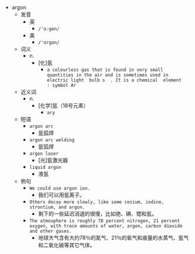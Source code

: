 - argon
  - 发音
    - 英
      - `/'ɑːgɒn/`
    - 美
      - `/'ɑrgɑn/`
  - 词义
    - n.
      - [化]氩
        - `a colourless gas that is found in very small quantities in the air and is sometimes used in electric light  bulb s  . It is a chemical  element  : symbol Ar`
  - 近义词
    - n.
      - [化学]氩（18号元素）
        - `ary`
  - 短语
    - `argon arc`
      - 氩弧焊 
    - `argon arc welding`
      - 氩弧焊 
    - `argon laser`
      - [光]氩激光器 
    - `liquid argon`
      - 液氩 
  - 例句
    - `We could use argon ion.`
      - 我们可以用氩离子。
    - `Others decay more slowly, like some cesium, iodine, strontium, and argon.`
      - 剩下的一些延迟消退的很慢，比如铯、碘、锶和氩。
    - `The atmosphere is roughly 78 percent nitrogen, 21 percent oxygen, with trace amounts of water, argon, carbon dioxide and other gases.`
      - 地球大气含有大约78％的氮气、21％的氧气和痕量的水蒸气、氩气和二氧化碳等其它气体。

